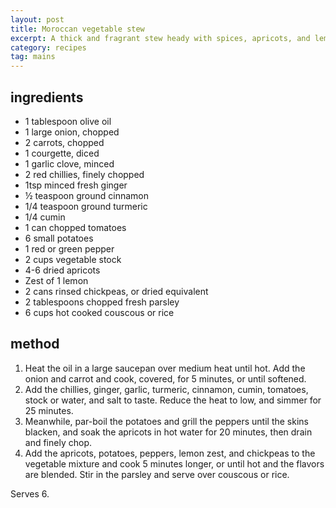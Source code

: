 ```yaml
---
layout: post
title: Moroccan vegetable stew
excerpt: A thick and fragrant stew heady with spices, apricots, and lemon zest, but with its protein coming from chickpeas instead of meat.
category: recipes
tag: mains
---
```


ingredients
-----------

* 1 tablespoon olive oil
* 1 large onion, chopped
* 2 carrots, chopped
* 1 courgette, diced
* 1 garlic clove, minced
* 2 red chillies, finely chopped
* 1tsp minced fresh ginger
* &frac12; teaspoon ground cinnamon
* 1/4 teaspoon ground turmeric
* 1/4 cumin
* 1 can chopped tomatoes
* 6 small potatoes
* 1 red or green pepper
* 2 cups vegetable stock
* 4-6 dried apricots
* Zest of 1 lemon
* 2 cans rinsed chickpeas, or dried equivalent
* 2 tablespoons chopped fresh parsley
* 6 cups hot cooked couscous or rice

method
------

1. Heat the oil in a large saucepan over medium heat until hot. Add the onion and carrot and cook, covered, for 5 minutes, or until softened.
2. Add the chillies, ginger, garlic, turmeric, cinnamon, cumin, tomatoes, stock or water, and salt to taste. Reduce the heat to low, and simmer for 25 minutes.
3. Meanwhile, par-boil the potatoes and grill the peppers until the skins blacken, and soak the apricots in hot water for 20 minutes, then drain and finely chop.
4. Add the apricots, potatoes, peppers, lemon zest, and chickpeas to the vegetable mixture and cook 5 minutes longer, or until hot and the flavors are blended. Stir in the parsley and serve over couscous or rice.

Serves 6.
